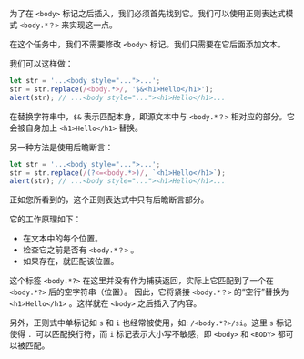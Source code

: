 
为了在 `<body>` 标记之后插入，我们必须首先找到它。我们可以使用正则表达式模式  `<body.*？>`  来实现这一点。

在这个任务中，我们不需要修改 `<body>` 标记。我们只需要在它后面添加文本。

我们可以这样做：
```js run
let str = '...<body style="...">...';
str = str.replace(/<body.*>/, '$&<h1>Hello</h1>');
alert(str); // ...<body style="..."><h1>Hello</h1>...
```
在替换字符串中，`$&` 表示匹配本身，即源文本中与 `<body.*？>` 相对应的部分。它会被自身加上 `<h1>Hello</h1>` 替换。

另一种方法是使用后瞻断言：

```js run
let str = '...<body style="...">...';
str = str.replace(/(?<=<body.*>)/, `<h1>Hello</h1>`);
alert(str); // ...<body style="..."><h1>Hello</h1>...
```
正如您所看到的，这个正则表达式中只有后瞻断言部分。

它的工作原理如下：
* 在文本中的每个位置。
* 检查它之前是否有 `<body.*？>` 。
* 如果存在，就匹配该位置。

这个标签 `<body.*?>` 在这里并没有作为捕获返回，实际上它匹配到了一个在 `<body.*?>` 后的空字符串（位置）。
因此，它将紧接 `<body.*？>` 的“空行”替换为 `<h1>Hello</h1>` 。这样就在 `<body>` 之后插入了内容。

另外，正则式中单标记如 `s` 和 `i` 也经常被使用，如:  `/<body.*?>/si`。这里 `s` 标记使得  `. `可以匹配换行符，而 `i` 标记表示大小写不敏感，即 `<body>` 和 `<BODY>` 都可以被匹配。
